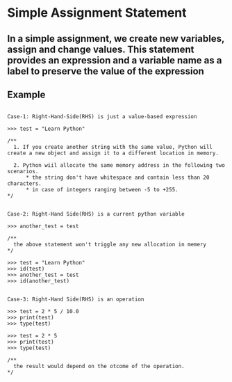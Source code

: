 # Simple Assignment Statement

## In a simple assignment, we create new variables, assign and change values. This statement provides an expression and a variable name as a label to preserve the value of the expression  

## Example

  ``` 示例

  Case-1: Right-Hand-Side(RHS) is just a value-based expression

  >>> test = "Learn Python"

  /**
    1. If you create another string with the same value, Python will create a new object and assign it to a different location in memory.

    2. Python wiil allocate the same memory address in the following two scenarios.
        * the string don't have whitespace and contain less than 20 characters.
        * in case of integers ranging between -5 to +255.
  */


  Case-2: Right-Hand Side(RHS) is a current python variable

  >>> another_test = test

  /**
    the above statement won't triggle any new allocation in memery
  */

  >>> test = "Learn Python"
  >>> id(test)
  >>> another_test = test
  >>> id(another_test)


  Case-3: Right-Hand Side(RHS) is an operation

  >>> test = 2 * 5 / 10.0
  >>> print(test)
  >>> type(test)

  >>> test = 2 * 5
  >>> print(test)
  >>> type(test)

  /**
    the result would depend on the otcome of the operation.
  */

  ```
